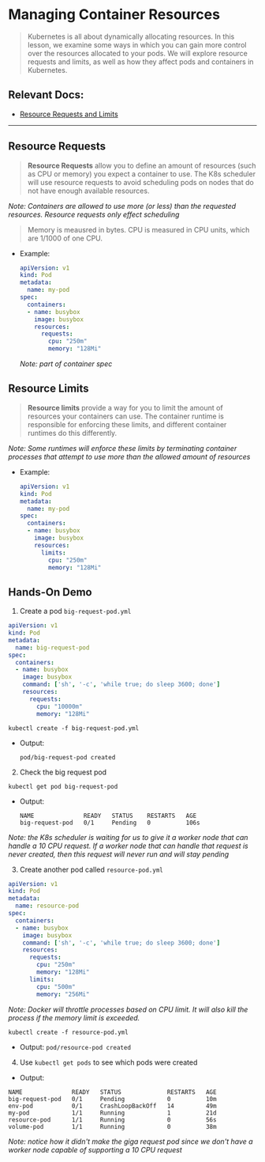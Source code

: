 # Managing Container Resources

> Kubernetes is all about dynamically allocating resources. In this lesson, we examine some ways in which you can gain more control over the resources allocated to your pods. We will explore resource requests and limits, as well as how they affect pods and containers in Kubernetes.

## Relevant Docs:

- [Resource Requests and Limits](https://kubernetes.io/docs/concepts/configuration/manage-resources-containers/#resource-requests-and-limits-of-pod-and-container)

---

## Resource Requests

> **Resource Requests** allow you to define an amount of resources (such as CPU or memory) you expect a container to use. The K8s scheduler will use resource requests to avoid scheduling pods on nodes that do not have enough available resources.

*Note: Containers are allowed to use more (or less) than the requested resources. Resource requests only effect scheduling*

> Memory is meausred in bytes. CPU is measured in CPU units, which are 1/1000 of one CPU.

  - Example:

    ```YAML
    apiVersion: v1
    kind: Pod
    metadata:
      name: my-pod
    spec:
      containers:
      - name: busybox
        image: busybox
        resources:
          requests:
            cpu: "250m"
            memory: "128Mi"
    ```
    *Note: part of container spec*

## Resource Limits

> **Resource limits** provide a way for you to limit the amount of resources your containers can use. The container runtime is responsible for enforcing these limits, and different container runtimes do this differently.

*Note: Some runtimes will enforce these limits by terminating container processes that attempt to use more than the allowed amount of resources*

  - Example:
    ```YAML
    apiVersion: v1
    kind: Pod
    metadata:
      name: my-pod
    spec:
      containers:
      - name: busybox
        image: busybox
        resources:
          limits:
            cpu: "250m"
            memory: "128Mi"
    ```

## Hands-On Demo

1. Create a pod `big-request-pod.yml`

  ```YAML
  apiVersion: v1
  kind: Pod
  metadata:
    name: big-request-pod
  spec:
    containers:
    - name: busybox
      image: busybox
      command: ['sh', '-c', 'while true; do sleep 3600; done']
      resources:
        requests:
          cpu: "10000m"
          memory: "128Mi"
  ```

  ``` kubectl create -f big-request-pod.yml ```

  - Output:
    ```
    pod/big-request-pod created
    ```

2. Check the big request pod

  ``` kubectl get pod big-request-pod ```

  - Output:
    ```
    NAME              READY   STATUS    RESTARTS   AGE
    big-request-pod   0/1     Pending   0          106s
    ```

*Note: the K8s scheduler is waiting for us to give it a worker node that can handle a 10 CPU request. If a worker node that can handle that request is never created, then this request will never run and will stay pending*

3. Create another pod called `resource-pod.yml`

  ```YAML
  apiVersion: v1
  kind: Pod
  metadata:
    name: resource-pod
  spec:
    containers:
    - name: busybox
      image: busybox
      command: ['sh', '-c', 'while true; do sleep 3600; done']
      resources:
        requests:
          cpu: "250m"
          memory: "128Mi"
        limits:
          cpu: "500m"
          memory: "256Mi"
  ```

  *Note: Docker will throttle processes based on CPU limit. It will also kill the process if the memory limit is exceeded.*

  ``` kubectl create -f resource-pod.yml ```

  - Output:
    ``` pod/resource-pod created ```

4. Use `kubectl get pods` to see which pods were created

  - Output:
  ```
  NAME              READY   STATUS             RESTARTS   AGE
  big-request-pod   0/1     Pending            0          10m
  env-pod           0/1     CrashLoopBackOff   14         49m
  my-pod            1/1     Running            1          21d
  resource-pod      1/1     Running            0          56s
  volume-pod        1/1     Running            0          38m
  ```

*Note: notice how it didn't make the giga request pod since we don't have a worker node capable of supporting a 10 CPU request*
